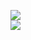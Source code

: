 [![](https://img.shields.io/badge/Made%20With-Github%20Spray-lightgrey.svg?style=for-the-badge&logo=github)](https://github.com/Annihil/github-spray#12518)  
[![](https://i.imgur.com/2DrTn0Z.gif)](https://github.com/Annihil/github-spray)